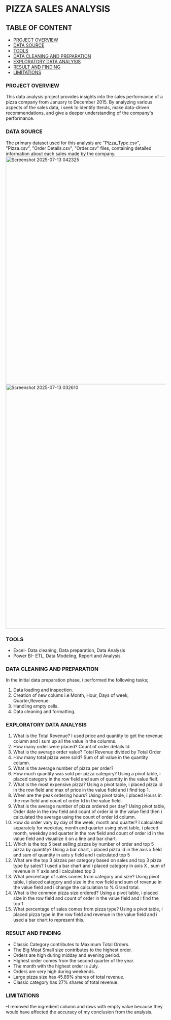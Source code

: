 # PIZZA SALES ANALYSIS
## TABLE OF CONTENT
- [PROJECT OVERVIEW](#project-overview)
- [DATA SOURCE](#data-source)
- [TOOLS](#tools)
- [DATA CLEANING AND PREPARATION](#data-cleaning-and-preparation)
- [EXPLORATORY DATA ANALYSIS](#exploratory-data-analysis)
- [RESULT AND FINDING](#result-and-finding)
- [LIMITATIONS](#limitations)
### PROJECT OVERVIEW
This data analysis project provides insights into the sales performance of a pizza company from January to December 2015. By analyzing various aspects of the sales data, i seek to identify ttends, make data-driven recommendations, and give a deeper understanding of the company's performance.
### DATA SOURCE
The primary dataset used for this analysis are "Pizza_Type.csv", "Pizza.csv", "Order Details.csv", "Order.csv" files, containing detailed information about each sales made by the company.
<img width="1583" height="715" alt="Screenshot 2025-07-13 042325" src="https://github.com/user-attachments/assets/e0e0fbb7-f350-428a-a9a7-194b8a91a07f" />
<img width="1403" height="768" alt="Screenshot 2025-07-13 032610" src="https://github.com/user-attachments/assets/fd4ba34d-46d0-495e-81c5-34d7fc35cee3" />

### TOOLS
- Excel- Data cleaning, Data preparation, Data Analysis
- Power BI- ETL, Data Modeling, Report and Analysis
### DATA CLEANING AND PREPARATION
In the initial data preparation phase, i performed the following tasks;
1. Data loading and inspection.
2. Creation of new colums i.e Month, Hour, Days of week, Quarter,Revenue.
3. Handling empty cells.
4. Data cleaning and formatting.
 ### EXPLORATORY DATA ANALYSIS
1. What is the Total Revenue? 
I used price and quantity to get the revenue column and i sum up all the value in the columns.
2. How many order were placed?
Count of order details Id
3. What is the average order value?
Total Revenue divided by Total Order
4. How many total pizza were sold?
Sum of all value in the quantity column.
5. What is the average number of pizza per order?
6. How much quantity was sold per pizza category?
Using a pivot table, i placed category in the row field and sum of quantity in the value fielf.
7. What is the most expensive pizza?
Using a pivot table, i placed pizza id in the row field and max of price in the value field and i find top 1.
8. When are the peak ordering hours?
Using pivot table, i placed Hours in the row field and count of order Id in the value field.
9. What is the average number of pizza ordered per day?
Using pivot table, Order date in the row field and count of order id in the value field then i calculated the average using the count of order Id column.
10. How do order vary by day of the week, month and quarter?
I calculated separately for weekday, month and quarter using pivot table, i placed month, weekday and quarter in the row field and count of order id in the value field and visualize it on a line and bar chart.
11. Which is the top 5 best selling pizzas by number of order and top 5 pizza by quantity?
Using a bar chart, i placed pizza id in the axis x field and sum of quantity in axis y field and i calculated top 5
12. What are the top 3 pizzas per category based on sales and top 3 pizza type by sales?
I used a bar chart and i placed category in axis X , sum of revenue in Y axis and i calculated top 3
13. What percentage of sales comes from category and size?
Using pivot table, i placed category and size in the row field and sum of revenue in the value field and i change the calculation to % Grand total.
14. What is the common pizza size ordered?
Using a pivot table, i placed size in the row field and count of order in the value field and i find the top 1
15. What percentage of sales comes from pizza type?
Using a pivot table, i placed pizza type in the row field and revenue in the value field and i used a bar chart to represent this. 

### RESULT AND FINDING
- Classic Category contributes to Maximum Total Orders.
- The Big Meat Small size contributes to the highest order.
- Orders are high during midday and evening period.
- Highest order comes from the second quarter of the year.
- The month with the highest order is July.
- Orders are very high during weekends.
- Large pizza size has 45.89%  shares of total revenue.
- Classic category has 27% shares of total revenue.
### LIMITATIONS
-I removed the ingredient column and rows with empty value because they would have affected the accuracy of my conclusion from the analysis.





